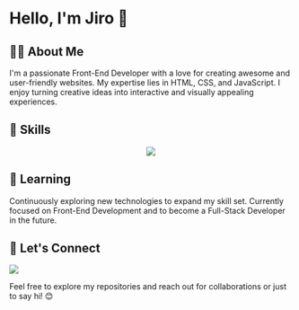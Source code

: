 # Hello, I'm Jiro 👋

## 👨‍💻 About Me

I'm a passionate Front-End Developer with a love for creating awesome and user-friendly websites. My expertise lies in HTML, CSS, and JavaScript. I enjoy turning creative ideas into interactive and visually appealing experiences.

## 🚀 Skills

<p align="center">
    <img src="https://skillicons.dev/icons?i=git,html,css,js" />
</p>

## 🌱 Learning

Continuously exploring new technologies to expand my skill set. Currently focused on Front-End Development and to become a Full-Stack Developer in the future.

## 🤝 Let's Connect

  <a href="[https://skillicons.dev](https://www.linkedin.com/in/jiro-delfino-1993991b0/)">
    <img src="https://skillicons.dev/icons?i=linkedin" />
  </a>
  
Feel free to explore my repositories and reach out for collaborations or just to say hi! 😊
